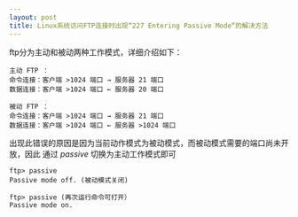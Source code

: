 ```yaml
---
layout: post
title: Linux系统访问FTP连接时出现“227 Entering Passive Mode“的解决方法
---
```


ftp分为主动和被动两种工作模式，详细介绍如下：
    
    主动 FTP ：　　　　
    命令连接：客户端 >1024 端口 → 服务器 21 端口
    数据连接：客户端 >1024 端口 ← 服务器 20 端口

    被动 FTP ：
    命令连接：客户端 >1024 端口 → 服务器 21 端口
    数据连接：客户端 >1024 端口 ← 服务器 >1024 端口

出现此错误的原因是因为当前动作模式为被动模式，而被动模式需要的端口尚未开放，因此
通过 *passive* 切换为主动工作模式即可

    ftp> passive
    Passive mode off. (被动模式关闭)

    ftp> passive (再次运行命令可打开）
    Passive mode on.